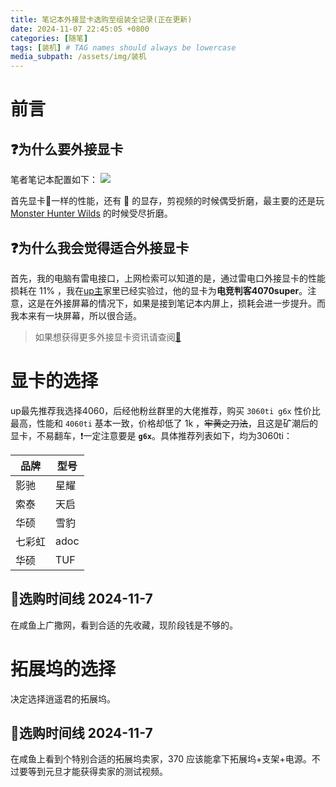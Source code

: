 ```yaml
---
title: 笔记本外接显卡选购至组装全记录(正在更新)
date: 2024-11-07 22:45:05 +0800
categories: [随笔]
tags: [装机] # TAG names should always be lowercase
media_subpath: /assets/img/装机
---
```

# 前言
## ❓为什么要外接显卡
笔者笔记本配置如下：
![](QQ20241107-224638.png)

首先显卡💩一样的性能，还有 🤏 的显存，剪视频的时候偶受折磨，最主要的还是玩 [Monster Hunter Wilds](https://www.monsterhunter.com/wilds/zh-hans/) 的时候受尽折磨。

## ❓为什么我会觉得适合外接显卡
首先，我的电脑有雷电接口，上网检索可以知道的是，通过雷电口外接显卡的性能损耗在 11% ，我在[up主](https://space.bilibili.com/36442709)家里已经实验过，他的显卡为**电竞判客4070super**。注意，这是在外接屏幕的情况下，如果是接到笔记本内屏上，损耗会进一步提升。而我本来有一块屏幕，所以很合适。

> 如果想获得更多外接显卡资讯请查阅[🔗](https://space.bilibili.com/36442709/channel/collectiondetail?sid=2207625)

# 显卡的选择
up最先推荐我选择4060，后经他粉丝群里的大佬推荐，购买 `3060ti g6x` 性价比最高，性能和 `4060ti` 基本一致，价格却低了 1k ，~~牢黄之刀法~~，且这是矿潮后的显卡，不易翻车，❗一定注意要是 **`g6x`**。具体推荐列表如下，均为3060ti：


<table>
    <thead>
        <tr>
            <th>品牌</th>
            <th>型号</th>
        </tr>
    </thead>
    <tbody>
        <tr>
            <td>影驰</td>
            <td>星耀</td>
        </tr>
        <tr>
            <td>索泰</td>
            <td>天启</td>
        </tr>
        <tr>
            <td>华硕</td>
            <td>雪豹</td>
        </tr>
        <tr>
            <td>七彩虹</td>
            <td>adoc</td>
        </tr>
        <tr>
            <td>华硕</td>
            <td>TUF</td>
        </tr>
    </tbody>
</table>


## 📅选购时间线 2024-11-7
在咸鱼上广撒网，看到合适的先收藏，现阶段钱是不够的。

# 拓展坞的选择

决定选择逍遥君的拓展坞。

## 📅选购时间线 2024-11-7
在咸鱼上看到个特别合适的拓展坞卖家，370 应该能拿下拓展坞+支架+电源。不过要等到元旦才能获得卖家的测试视频。
